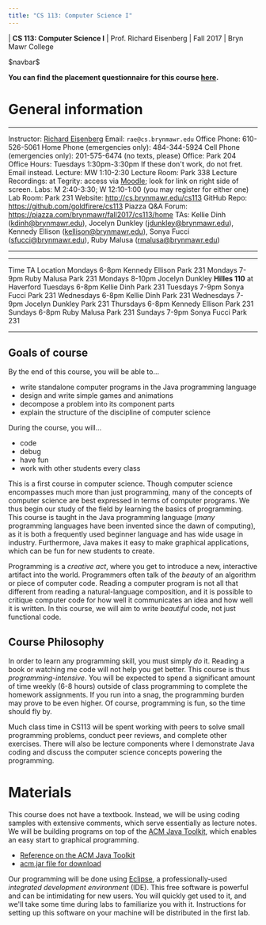 ```yaml
---
title: "CS 113: Computer Science I"
---
```


<div id="header">

| **CS 113: Computer Science I**
| Prof. Richard Eisenberg
| Fall 2017
| Bryn Mawr College

</div>

\$navbar\$

**You can find the placement questionnaire for this course [here](https://docs.google.com/forms/d/e/1FAIpQLSc_kEzIdDbus7Bl0xajDQ279ToEG6cyNGVSz2tfMTIVJBn6oQ/viewform?usp=sf_link).**

General information
===================

<div id="info_table">

----------------------         -----------------------------------------------------------------------------------------------------------------------------------------
Instructor:                    [Richard Eisenberg](http://cs.brynmawr.edu/~rae)
Email:                         `rae@cs.brynmawr.edu`
Office Phone:                  610-526-5061
Home Phone (emergencies only): 484-344-5924
Cell Phone (emergencies only): 201-575-6474 (no texts, please)
Office:                        Park 204
Office Hours:                  Tuesdays 1:30pm-3:30pm
                               If these don't work, do not fret. Email instead.
<span class="strut" />
Lecture:                       MW 1:10-2:30
Lecture Room:                  Park 338
Lecture Recordings:            at Tegrity: access via [Moodle](https://moodle.brynmawr.edu/course/view.php?id=214); look for link on right side of screen.
Labs:                          M 2:40-3:30; W 12:10-1:00 (you may register for either one)
Lab Room:                      Park 231
Website:                       <http://cs.brynmawr.edu/cs113>
GitHub Repo:                   <https://github.com/goldfirere/cs113>
Piazza Q&A Forum:              <https://piazza.com/brynmawr/fall2017/cs113/home>
TAs:                           Kellie Dinh (<kdinh@brynmawr.edu>), Jocelyn Dunkley (<jdunkley@brynmawr.edu>), Kennedy Ellison (<kellison@brynmawr.edu>), Sonya Fucci (<sfucci@brynmawr.edu>), Ruby Malusa (<rmalusa@brynmawr.edu>)
----------------------         -----------------------------------------------------------------------------------------------------------------------------------------

</div>

<div id="ta_hours">

--------------------           ------------------------------     ----------------------
Time                           TA                                 Location
Mondays 6-8pm                  Kennedy Ellison                    Park 231
Mondays 7-9pm                  Ruby Malusa                        Park 231
Mondays 8-10pm                 Jocelyn Dunkley                    **Hilles 110** at Haverford
Tuesdays 6-8pm                 Kellie Dinh                        Park 231
Tuesdays 7-9pm                 Sonya Fucci                        Park 231
Wednesdays 6-8pm               Kellie Dinh                        Park 231
Wednesdays 7-9pm               Jocelyn Dunkley                    Park 231
Thursdays 6-8pm                Kennedy Ellison                    Park 231
Sundays 6-8pm                  Ruby Malusa                        Park 231
Sundays 7-9pm                  Sonya Fucci                        Park 231
--------------------           ------------------------------     ----------------------
</div>

Goals of course
---------------

<div id="goals">

By the end of this course, you will be able to...

* write standalone computer programs in the Java programming language
* design and write simple games and animations
* decompose a problem into its component parts
* explain the structure of the discipline of computer science

During the course, you will...

* code
* debug
* have fun
* work with other students every class

</div>

This is a first course in computer science. Though computer science encompasses
much more than just programming, many of the concepts of computer science are
best expressed in terms of computer programs. We thus begin our study of the
field by learning the basics of programming. This course is taught in the Java
programming language (*many* programming languages have been invented since
the dawn of computing), as it is both a frequently used beginner language
and has wide usage in industry. Furthermore, Java makes it easy to make
graphical applications, which can be fun for new students to create.

Programming is a *creative act*, where you get to introduce a new, interactive
artifact into the world. Programmers often talk of the *beauty* of an algorithm
or piece of computer code. Reading a computer program is not all that different
from reading a natural-language composition, and it is possible to critique
computer code for how well it communicates an idea and how well it is written.
In this course, we will aim to write *beautiful* code, not just functional code.

Course Philosophy
-----------------

In order to learn any programming skill, you must simply *do* it. Reading a book
or watching me code will not help you get better. This course is thus
*programming-intensive*. You will be expected to spend a significant amount of
time weekly (6-8 hours) outside of class programming to complete the homework
assignments. If you run into a snag, the programming burden may prove to be
even higher. Of course, programming is fun, so the time should fly by.

Much class time in CS113 will be spent working with peers to solve small
programming problems, conduct peer reviews, and complete other exercises.
There will also be lecture components where I demonstrate Java coding and
discuss the computer science concepts powering the programming.

Materials
=========

<div id="materials">

This course does not have a textbook. Instead, we will be using coding samples with
extensive comments, which serve essentially as lecture notes. We will be building
programs on top of the [ACM Java Toolkit](http://cs.stanford.edu/people/eroberts/jtf/), which enables an easy start to
graphical programming.

* [Reference on the ACM Java Toolkit](http://cs.stanford.edu/people/eroberts/jtf/javadoc/student/index.html)
* [acm.jar file for download](acm.jar)

Our programming will be done using [Eclipse](http://eclipse.org/), a professionally-used
*integrated development environment* (IDE). This free software is powerful and can be
intimidating for new users. You will quickly get used to it, and we'll take some time
during labs to familiarize you with it. Instructions for setting up this software on your
machine will be distributed in the first lab.

</div>

